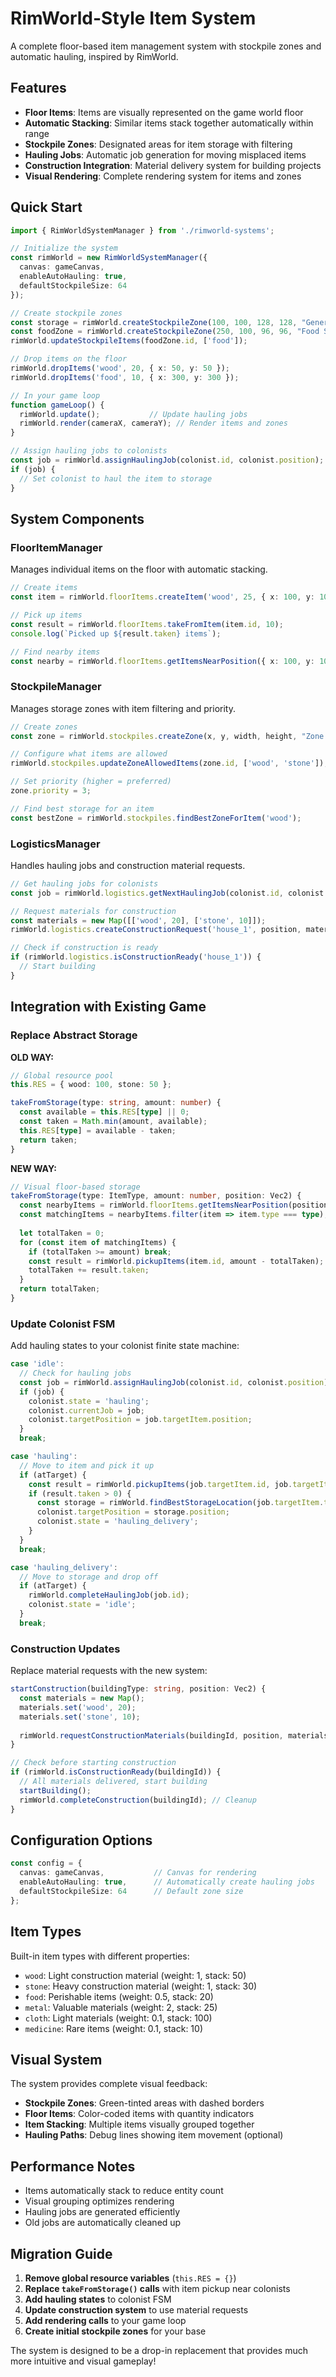 # RimWorld-Style Item System

A complete floor-based item management system with stockpile zones and automatic hauling, inspired by RimWorld.

## Features

- **Floor Items**: Items are visually represented on the game world floor
- **Automatic Stacking**: Similar items stack together automatically within range
- **Stockpile Zones**: Designated areas for item storage with filtering
- **Hauling Jobs**: Automatic job generation for moving misplaced items
- **Construction Integration**: Material delivery system for building projects
- **Visual Rendering**: Complete rendering system for items and zones

## Quick Start

```typescript
import { RimWorldSystemManager } from './rimworld-systems';

// Initialize the system
const rimWorld = new RimWorldSystemManager({
  canvas: gameCanvas,
  enableAutoHauling: true,
  defaultStockpileSize: 64
});

// Create stockpile zones
const storage = rimWorld.createStockpileZone(100, 100, 128, 128, "General Storage");
const foodZone = rimWorld.createStockpileZone(250, 100, 96, 96, "Food Storage");
rimWorld.updateStockpileItems(foodZone.id, ['food']);

// Drop items on the floor
rimWorld.dropItems('wood', 20, { x: 50, y: 50 });
rimWorld.dropItems('food', 10, { x: 300, y: 300 });

// In your game loop
function gameLoop() {
  rimWorld.update();           // Update hauling jobs
  rimWorld.render(cameraX, cameraY); // Render items and zones
}

// Assign hauling jobs to colonists
const job = rimWorld.assignHaulingJob(colonist.id, colonist.position);
if (job) {
  // Set colonist to haul the item to storage
}
```

## System Components

### FloorItemManager
Manages individual items on the floor with automatic stacking.

```typescript
// Create items
const item = rimWorld.floorItems.createItem('wood', 25, { x: 100, y: 100 });

// Pick up items
const result = rimWorld.floorItems.takeFromItem(item.id, 10);
console.log(`Picked up ${result.taken} items`);

// Find nearby items
const nearby = rimWorld.floorItems.getItemsNearPosition({ x: 100, y: 100 }, 50);
```

### StockpileManager
Manages storage zones with item filtering and priority.

```typescript
// Create zones
const zone = rimWorld.stockpiles.createZone(x, y, width, height, "Zone Name");

// Configure what items are allowed
rimWorld.stockpiles.updateZoneAllowedItems(zone.id, ['wood', 'stone']);

// Set priority (higher = preferred)
zone.priority = 3;

// Find best storage for an item
const bestZone = rimWorld.stockpiles.findBestZoneForItem('wood');
```

### LogisticsManager  
Handles hauling jobs and construction material requests.

```typescript
// Get hauling jobs for colonists
const job = rimWorld.logistics.getNextHaulingJob(colonist.id, colonist.position);

// Request materials for construction
const materials = new Map([['wood', 20], ['stone', 10]]);
rimWorld.logistics.createConstructionRequest('house_1', position, materials);

// Check if construction is ready
if (rimWorld.logistics.isConstructionReady('house_1')) {
  // Start building
}
```

## Integration with Existing Game

### Replace Abstract Storage

**OLD WAY:**
```typescript
// Global resource pool
this.RES = { wood: 100, stone: 50 };

takeFromStorage(type: string, amount: number) {
  const available = this.RES[type] || 0;
  const taken = Math.min(amount, available);
  this.RES[type] = available - taken;
  return taken;
}
```

**NEW WAY:**
```typescript
// Visual floor-based storage
takeFromStorage(type: ItemType, amount: number, position: Vec2) {
  const nearbyItems = rimWorld.floorItems.getItemsNearPosition(position, 100);
  const matchingItems = nearbyItems.filter(item => item.type === type);
  
  let totalTaken = 0;
  for (const item of matchingItems) {
    if (totalTaken >= amount) break;
    const result = rimWorld.pickupItems(item.id, amount - totalTaken);
    totalTaken += result.taken;
  }
  return totalTaken;
}
```

### Update Colonist FSM

Add hauling states to your colonist finite state machine:

```typescript
case 'idle':
  // Check for hauling jobs
  const job = rimWorld.assignHaulingJob(colonist.id, colonist.position);
  if (job) {
    colonist.state = 'hauling';
    colonist.currentJob = job;
    colonist.targetPosition = job.targetItem.position;
  }
  break;

case 'hauling':
  // Move to item and pick it up
  if (atTarget) {
    const result = rimWorld.pickupItems(job.targetItem.id, job.targetItem.quantity);
    if (result.taken > 0) {
      const storage = rimWorld.findBestStorageLocation(job.targetItem.type);
      colonist.targetPosition = storage.position;
      colonist.state = 'hauling_delivery';
    }
  }
  break;

case 'hauling_delivery':
  // Move to storage and drop off
  if (atTarget) {
    rimWorld.completeHaulingJob(job.id);
    colonist.state = 'idle';
  }
  break;
```

### Construction Updates

Replace material requests with the new system:

```typescript
startConstruction(buildingType: string, position: Vec2) {
  const materials = new Map();
  materials.set('wood', 20);
  materials.set('stone', 10);
  
  rimWorld.requestConstructionMaterials(buildingId, position, materials);
}

// Check before starting construction
if (rimWorld.isConstructionReady(buildingId)) {
  // All materials delivered, start building
  startBuilding();
  rimWorld.completeConstruction(buildingId); // Cleanup
}
```

## Configuration Options

```typescript
const config = {
  canvas: gameCanvas,           // Canvas for rendering
  enableAutoHauling: true,      // Automatically create hauling jobs
  defaultStockpileSize: 64      // Default zone size
};
```

## Item Types

Built-in item types with different properties:

- `wood`: Light construction material (weight: 1, stack: 50)
- `stone`: Heavy construction material (weight: 1, stack: 30)  
- `food`: Perishable items (weight: 0.5, stack: 20)
- `metal`: Valuable materials (weight: 2, stack: 25)
- `cloth`: Light materials (weight: 0.1, stack: 100)
- `medicine`: Rare items (weight: 0.1, stack: 10)

## Visual System

The system provides complete visual feedback:

- **Stockpile Zones**: Green-tinted areas with dashed borders
- **Floor Items**: Color-coded items with quantity indicators
- **Item Stacking**: Multiple items visually grouped together
- **Hauling Paths**: Debug lines showing item movement (optional)

## Performance Notes

- Items automatically stack to reduce entity count
- Visual grouping optimizes rendering
- Hauling jobs are generated efficiently
- Old jobs are automatically cleaned up

## Migration Guide

1. **Remove global resource variables** (`this.RES = {}`)
2. **Replace `takeFromStorage()` calls** with item pickup near colonists
3. **Add hauling states** to colonist FSM
4. **Update construction system** to use material requests
5. **Add rendering calls** to your game loop
6. **Create initial stockpile zones** for your base

The system is designed to be a drop-in replacement that provides much more intuitive and visual gameplay!
